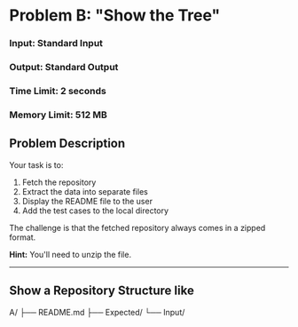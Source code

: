 # Problem B: "Show the Tree"

### Input: Standard Input
### Output: Standard Output
### Time Limit: 2 seconds
### Memory Limit: 512 MB

## Problem Description

Your task is to:
1. Fetch the repository
2. Extract the data into separate files
3. Display the README file to the user
4. Add the test cases to the local directory

The challenge is that the fetched repository always comes in a zipped format.

**Hint:** You'll need to unzip the file.

---

## Show a Repository Structure like
A/
├── README.md
├── Expected/
└── Input/